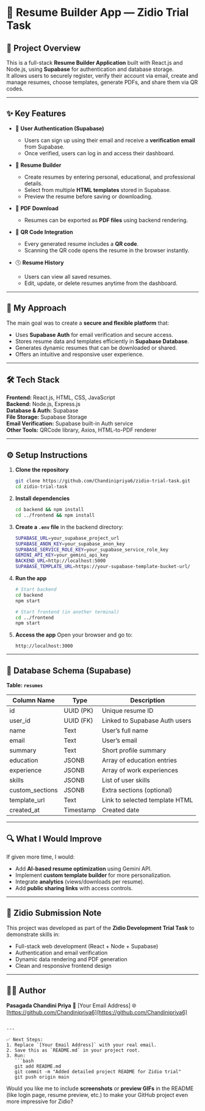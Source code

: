 # 📄 Resume Builder App — Zidio Trial Task

## 🚀 Project Overview
This is a full-stack **Resume Builder Application** built with React.js and Node.js, using **Supabase** for authentication and database storage.  
It allows users to securely register, verify their account via email, create and manage resumes, choose templates, generate PDFs, and share them via QR codes.

---

## ✨ Key Features

- 🔐 **User Authentication (Supabase)**
  - Users can sign up using their email and receive a **verification email** from Supabase.
  - Once verified, users can log in and access their dashboard.

- 🧾 **Resume Builder**
  - Create resumes by entering personal, educational, and professional details.
  - Select from multiple **HTML templates** stored in Supabase.
  - Preview the resume before saving or downloading.

- 📄 **PDF Download**
  - Resumes can be exported as **PDF files** using backend rendering.

- 🔗 **QR Code Integration**
  - Every generated resume includes a **QR code**.
  - Scanning the QR code opens the resume in the browser instantly.

- 🕓 **Resume History**
  - Users can view all saved resumes.
  - Edit, update, or delete resumes anytime from the dashboard.

---

## 🧠 My Approach

The main goal was to create a **secure and flexible platform** that:
- Uses **Supabase Auth** for email verification and secure access.
- Stores resume data and templates efficiently in **Supabase Database**.
- Generates dynamic resumes that can be downloaded or shared.
- Offers an intuitive and responsive user experience.

---

## 🛠️ Tech Stack

**Frontend:** React.js, HTML, CSS, JavaScript  
**Backend:** Node.js, Express.js  
**Database & Auth:** Supabase  
**File Storage:** Supabase Storage  
**Email Verification:** Supabase built-in Auth service  
**Other Tools:** QRCode library, Axios, HTML-to-PDF renderer  

---

## ⚙️ Setup Instructions

1. **Clone the repository**
   ```bash
   git clone https://github.com/Chandinipriya6/zidio-trial-task.git
   cd zidio-trial-task


2. **Install dependencies**

   ```bash
   cd backend && npm install
   cd ../frontend && npm install
   ```

3. **Create a `.env` file** in the backend directory:

   ```bash
   SUPABASE_URL=your_supabase_project_url
   SUPABASE_ANON_KEY=your_supabase_anon_key
   SUPABASE_SERVICE_ROLE_KEY=your_supabase_service_role_key
   GEMINI_API_KEY=your_gemini_api_key
   BACKEND_URL=http://localhost:5000
   SUPABASE_TEMPLATE_URL=https://your-supabase-template-bucket-url/
   ```

4. **Run the app**

   ```bash
   # Start backend
   cd backend
   npm start

   # Start frontend (in another terminal)
   cd ../frontend
   npm start
   ```

5. **Access the app**
   Open your browser and go to:

   ```
   http://localhost:3000
   ```

---

## 🧩 Database Schema (Supabase)

**Table: `resumes`**

| Column Name     | Type      | Description                    |
| --------------- | --------- | ------------------------------ |
| id              | UUID (PK) | Unique resume ID               |
| user_id         | UUID (FK) | Linked to Supabase Auth users  |
| name            | Text      | User’s full name               |
| email           | Text      | User’s email                   |
| summary         | Text      | Short profile summary          |
| education       | JSONB     | Array of education entries     |
| experience      | JSONB     | Array of work experiences      |
| skills          | JSONB     | List of user skills            |
| custom_sections | JSONB     | Extra sections (optional)      |
| template_url    | Text      | Link to selected template HTML |
| created_at      | Timestamp | Created date                   |

---

## 🔍 What I Would Improve

If given more time, I would:

* Add **AI-based resume optimization** using Gemini API.
* Implement **custom template builder** for more personalization.
* Integrate **analytics** (views/downloads per resume).
* Add **public sharing links** with access controls.

---

## 📨 Zidio Submission Note

This project was developed as part of the **Zidio Development Trial Task** to demonstrate skills in:

* Full-stack web development (React + Node + Supabase)
* Authentication and email verification
* Dynamic data rendering and PDF generation
* Clean and responsive frontend design

---

## 👩‍💻 Author

**Pasagada Chandini Priya**
📧 [Your Email Address]
🌐 [https://github.com/Chandinipriya6](https://github.com/Chandinipriya6)

````

---

✅ Next Steps:
1. Replace `[Your Email Address]` with your real email.  
2. Save this as `README.md` in your project root.  
3. Run:
   ```bash
   git add README.md
   git commit -m "Added detailed project README for Zidio trial"
   git push origin main
````

Would you like me to include **screenshots** or **preview GIFs** in the README (like login page, resume preview, etc.) to make your GitHub project even more impressive for Zidio?
